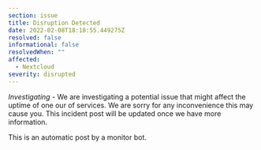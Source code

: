 ```yaml
---
section: issue
title: Disruption Detected
date: 2022-02-08T18:18:55.449275Z
resolved: false
informational: false
resolvedWhen: ""
affected:
  - Nextcloud
severity: disrupted
---
```

*Investigating* - We are investigating a potential issue that might affect the uptime of one our of services. We are sorry for any inconvenience this may cause you. This incident post will be updated once we have more information.

This is an automatic post by a monitor bot.
        